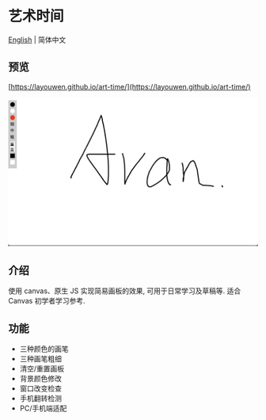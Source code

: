 # 艺术时间

[English](./README.md) | 简体中文

## 预览

[https://layouwen.github.io/art-time/](https://layouwen.github.io/art-time/)

![art-time](./images/art_time.jpeg)

## 介绍

使用 canvas、原生 JS 实现简易画板的效果, 可用于日常学习及草稿等. 适合 Canvas 初学者学习参考.

## 功能

- 三种颜色的画笔
- 三种画笔粗细
- 清空/重置画板
- 背景颜色修改
- 窗口改变检查
- 手机翻转检测
- PC/手机端适配